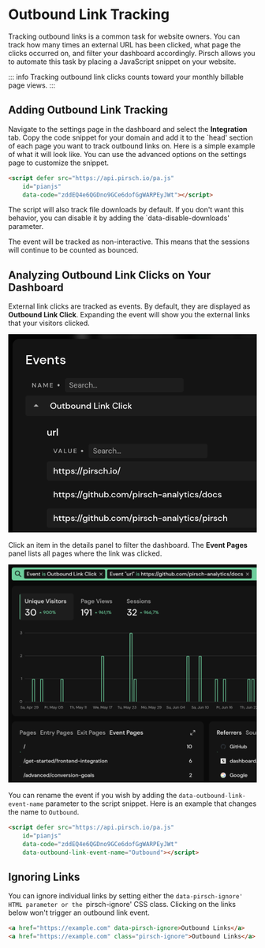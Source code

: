 # Outbound Link Tracking

Tracking outbound links is a common task for website owners. You can track how many times an external URL has been clicked, what page the clicks occurred on, and filter your dashboard accordingly. Pirsch allows you to automate this task by placing a JavaScript snippet on your website.

::: info
Tracking outbound link clicks counts toward your monthly billable page views.
:::

## Adding Outbound Link Tracking

Navigate to the settings page in the dashboard and select the **Integration** tab. Copy the code snippet for your domain and add it to the `head' section of each page you want to track outbound links on. Here is a simple example of what it will look like. You can use the advanced options on the settings page to customize the snippet.

```html
<script defer src="https://api.pirsch.io/pa.js"
    id="pianjs"
    data-code="zddEQ4e6QGDno9GCe6dofGgWARPEyJWt"></script>
```

The script will also track file downloads by default. If you don't want this behavior, you can disable it by adding the `data-disable-downloads' parameter.

The event will be tracked as non-interactive. This means that the sessions will continue to be counted as bounced.

## Analyzing Outbound Link Clicks on Your Dashboard

External link clicks are tracked as events. By default, they are displayed as **Outbound Link Click**. Expanding the event will show you the external links that your visitors clicked.

![Outbound Links](../static/advanced/outbound-links.png)

Click an item in the details panel to filter the dashboard. The **Event Pages** panel lists all pages where the link was clicked.

![Outbound Link Pages](../static/advanced/outbound-link-pages.png)

You can rename the event if you wish by adding the `data-outbound-link-event-name` parameter to the script snippet. Here is an example that changes the name to `Outbound`.

```html
<script defer src="https://api.pirsch.io/pa.js"
    id="pianjs"
    data-code="zddEQ4e6QGDno9GCe6dofGgWARPEyJWt"
    data-outbound-link-event-name="Outbound"></script>
```

## Ignoring Links

You can ignore individual links by setting either the `data-pirsch-ignore' HTML parameter or the `pirsch-ignore' CSS class. Clicking on the links below won't trigger an outbound link event.

```html
<a href="https://example.com" data-pirsch-ignore>Outbound Links</a>
<a href="https://example.com" class="pirsch-ignore">Outbound Links</a>
```
